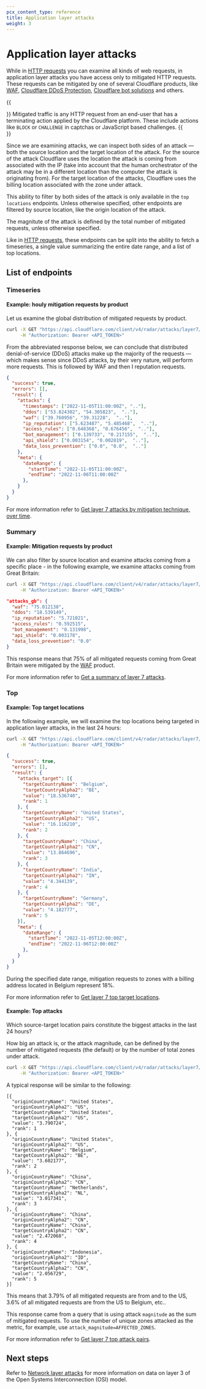 ```yaml
---
pcx_content_type: reference
title: Application layer attacks
weight: 3
---
```


# Application layer attacks

While in [HTTP requests](/radar/investigate/http-requests) you can examine all kinds of web requests, in application layer attacks you have access only to mitigated HTTP requests. These requests can be mitigated by one of several Cloudflare products, like [WAF](/waf/), [Cloudflare DDoS Protection](/ddos-protection/), [Cloudflare bot solutions](/bots/) and others.

{{<Aside type="note" header="Mitigated traffic">}}
Mitigated traffic is any HTTP request from an end-user that has a terminating action applied by the Cloudflare platform. These include actions like `BLOCK` or `CHALLENGE` in captchas or JavaScript based challenges.
{{</Aside>}}

Since we are examining attacks, we can inspect both sides of an attack — both the source location and the target location of the attack. For the source of the attack Cloudflare uses the location the attack is coming from associated with the IP (take into account that the human orchestrator of the attack may be in a different location than the computer the attack is originating from). For the target location of the attacks, Cloudflare uses the billing location associated with the zone under attack.

This ability to filter by both sides of the attack is only available in the `top locations` endpoints. Unless otherwise specified, other endpoints are filtered by source location, like the origin location of the attack.

The magnitute of the attack  is defined by the total number of mitigated requests, unless otherwise specified.

Like in [HTTP requests](/radar/investigate/http-requests), these endpoints can be split into the ability to fetch a timeseries, a single value summarizing the entire date range, and a list of top locations.

## List of endpoints

### Timeseries

#### Example: houly mitigation requests by product

Let us examine the global distribution of mitigated requests by product.

```bash
curl -X GET "https://api.cloudflare.com/client/v4/radar/attacks/layer7/timeseries_groups?aggInterval=1h&dateRange=1d&name=attacks&format=json" \
     -H "Authorization: Bearer <API_TOKEN>"
```

From the abbreviated response below, we can conclude that distributed denial-of-service (DDoS) attacks make up the majority of the requests — which makes sense since DDoS attacks, by their very nature, will perform more requests. This is followed by WAF and then I reputation requests.

```json
{
  "success": true,
  "errors": [],
  "result": {
    "attacks": {
      "timestamps": ["2022-11-05T11:00:00Z", ".."],
      "ddos": ["53.824302", "54.305823",  ".."],
      "waf": ["39.760956", "39.31228",  ".."],
      "ip_reputation": ["5.623487", "5.485468",  ".."],
      "access_rules": ["0.648368", "0.676456",  ".."],
      "bot_management": ["0.139733", "0.217155",  ".."],
      "api_shield": ["0.003154", "0.002819",  ".."],
      "data_loss_prevention": ["0.0", "0.0",  ".."]
    },
    "meta": {
      "dateRange": {
        "startTime": "2022-11-05T11:00:00Z",
        "endTime": "2022-11-06T11:00:00Z"
      },
    }
  }
}
```

For more information refer to [Get layer 7 attacks by mitigation technique, over time](https://api.cloudflare.com/#radar-attacks-get-attacks-layer-7-time-series).

### Summary

#### Example: Mitigation requests by product

We can also filter by source location and examine attacks coming from a specific place - in the following example, we examine attacks coming from Great Britain:

```bash
curl -X GET "https://api.cloudflare.com/client/v4/radar/attacks/layer7/summary?location=GB&name=attacks_gb&aggInterval=1h&dateRange=1d&format=json" \
     -H "Authorization: Bearer <API_TOKEN>"
```

```json
"attacks_gb": {
  "waf": "75.012138",
  "ddos": "18.539149",
  "ip_reputation": "5.721021",
  "access_rules": "0.592515",
  "bot_management": "0.131998",
  "api_shield": "0.003178",
  "data_loss_prevention": "0.0"
}
```

This response means that 75% of all mitigated requests coming from Great Britain were mitigated by the [WAF](/waf/) product.

For more information refer to [Get a summary of layer 7 attacks](https://api.cloudflare.com/#radar-attacks-get-a-summary-of-layer-7-attacks).

### Top

#### Example: Top target locations

In the following example, we will examine the top locations being targeted in application layer attacks, in the last 24 hours:

```bash
curl -X GET "https://api.cloudflare.com/client/v4/radar/attacks/layer7/top/locations/target?name=attacks_target&limit=5&dateRange=1d&format=json" \
     -H "Authorization: Bearer <API_TOKEN>"
```

```json
{
  "success": true,
  "errors": [],
  "result": {
    "attacks_target": [{
      "targetCountryName": "Belgium",
      "targetCountryAlpha2": "BE",
      "value": "18.536740",
      "rank": 1
    }, {
      "targetCountryName": "United States",
      "targetCountryAlpha2": "US",
      "value": "16.116210",
      "rank": 2
    }, {
      "targetCountryName": "China",
      "targetCountryAlpha2": "CN",
      "value": "13.864696",
      "rank": 3
    }, {
      "targetCountryName": "India",
      "targetCountryAlpha2": "IN",
      "value": "4.344139",
      "rank": 4
    }, {
      "targetCountryName": "Germany",
      "targetCountryAlpha2": "DE",
      "value": "4.182777",
      "rank": 5
    }],
    "meta": {
      "dateRange": {
        "startTime": "2022-11-05T12:00:00Z",
        "endTime": "2022-11-06T12:00:00Z"
      },
    }
  }
}
```

During the specified date range, mitigation requests to zones with a billing address located in Belgium represent 18%.

For more information refer to [Get layer 7 top target locations](https://api.cloudflare.com/#radar-attacks-get-layer-7-top-target-locations).

#### Example: Top attacks

Which source-target location pairs constitute the biggest attacks in the last 24 hours?

How big an attack is, or the attack magnitude, can be defined by the number of mitigated requests (the default) or by the number of total zones under attack.

```bash
curl -X GET "https://api.cloudflare.com/client/v4/radar/attacks/layer7/top/attacks?limit=5&dateRange=1d&magnitude=MITIGATED_REQUESTS&format=json" \
     -H "Authorization: Bearer <API_TOKEN>"
```

A typical response will be similar to the following:

```
[{
  "originCountryName": "United States",
  "originCountryAlpha2": "US",
  "targetCountryName": "United States",
  "targetCountryAlpha2": "US",
  "value": "3.790724",
  "rank": 1
}, {
  "originCountryName": "United States",
  "originCountryAlpha2": "US",
  "targetCountryName": "Belgium",
  "targetCountryAlpha2": "BE",
  "value": "3.602177",
  "rank": 2
}, {
  "originCountryName": "China",
  "originCountryAlpha2": "CN",
  "targetCountryName": "Netherlands",
  "targetCountryAlpha2": "NL",
  "value": "3.017341",
  "rank": 3
}, {
  "originCountryName": "China",
  "originCountryAlpha2": "CN",
  "targetCountryName": "China",
  "targetCountryAlpha2": "CN",
  "value": "2.472068",
  "rank": 4
}, {
  "originCountryName": "Indonesia",
  "originCountryAlpha2": "ID",
  "targetCountryName": "China",
  "targetCountryAlpha2": "CN",
  "value": "2.056729",
  "rank": 5
}]
```

This means that 3.79% of all mitigated requests are from and to the US, 3.6% of all mitigated requests are from the US to Belgium, etc.. 

This response came from a query that is using attack `magnitude` as the sum of mitigated requests. To use the number of unique zones attacked as the metric, for example, use `attack_magnitude=AFFECTED_ZONES`.

For more information refer to [Get layer 7 top attack pairs](https://api.cloudflare.com/#radar-attacks-get-layer-7-top-attack-pairs-origin-and-target-locations-).

## Next steps

Refer to [Network layer attacks](/radar/investigate/network-layer-attacks/) for more information on data on layer 3 of the Open Systems Interconnection (OSI) model.